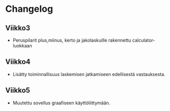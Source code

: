 # Changelog

## Viikko3

- Peruspilarit plus,miinus, kerto ja jakolaskuille rakennettu calculator-luokkaan

## Viikko4

- Lisätty toiminnallisuus laskemisen jatkamiseen edellisestä vastauksesta.

## Viikko5

- Muutettu sovellus graafiseen käyttöliittymään.
